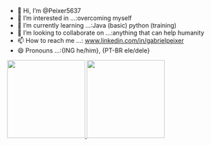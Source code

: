 - 👋 Hi, I’m @Peixer5637
- 👀 I’m interested in ...:overcoming myself
- 🌱 I’m currently learning ...:Java (basic) python (training)
- 💞️ I’m looking to collaborate on ...:anything that can help humanity
- 📫 How to reach me ...: www.linkedin.com/in/gabrielpeixer
- 😄 Pronouns ...:{ING he/him}, {PT-BR ele/dele}

<div>
  <a href="https://github.com/rafaballerini">
    <img height="180em" src="https://github-readme-stats.vercel.app/api?username=Peixer5637&show_icons=true&theme=dracula&include_all_commits=true&count_private=true"/>
    <img height="180em" src="https://github-readme-stats.vercel.app/api/top-langs/?username=Peixer5637&layout=compact&langs_count=16&theme=dracula"/>
  </a>
</div>
